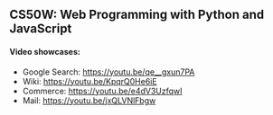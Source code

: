 ## CS50W: Web Programming with Python and JavaScript

#### Video showcases:
- Google Search: https://youtu.be/qe__gxun7PA
- Wiki: https://youtu.be/KpqrQ0He6iE
- Commerce: https://youtu.be/e4dV3UzfqwI
- Mail: https://youtu.be/jxQLVNlFbgw